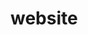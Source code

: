 # website

<!--

nodemon -e go,tmpl,css,js,svg -x "dotenv go run ./development/build.go"

proper use of context
add pub/sub topic with terraform
create service account + creds for function
upload function with terraform
add comments
add diagram

 -->
